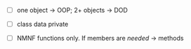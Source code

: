 - [ ] one object -> OOP; 2+ objects -> DOD
- [ ] class data private
- [ ] NMNF functions only. If members are *needed* -> methods

